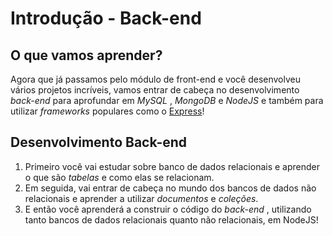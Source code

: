 # Introdução - Back-end
## O que vamos aprender?
Agora que já passamos pelo módulo de front-end e você desenvolveu vários projetos incríveis, vamos entrar de cabeça no desenvolvimento _back-end_ para aprofundar em _MySQL_ , _MongoDB_ e _NodeJS_ e também para utilizar _frameworks_ populares como o [Express](https://expressjs.com/)!
## Desenvolvimento Back-end
1. Primeiro você vai estudar sobre banco de dados relacionais e aprender o que são _tabelas_ e como elas se relacionam.
2. Em seguida, vai entrar de cabeça no mundo dos bancos de dados não relacionais e aprender a utilizar _documentos_ e _coleções_.
3. E então você aprenderá a construir o código do _back-end_ , utilizando tanto bancos de dados relacionais quanto não relacionais, em NodeJS!